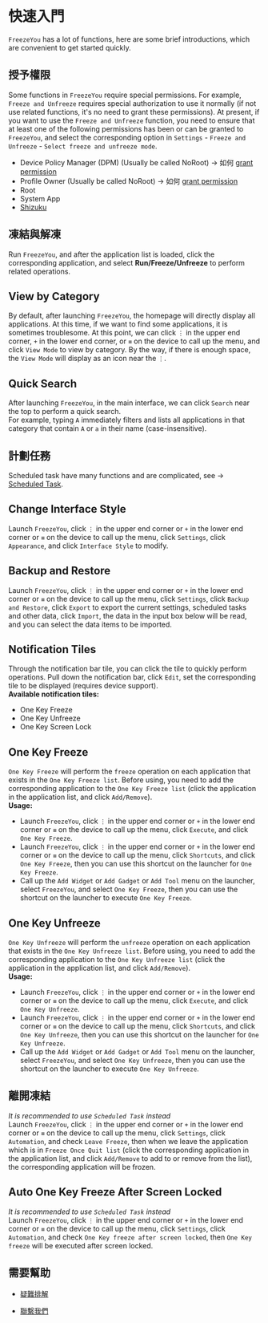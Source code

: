 # 快速入門
`FreezeYou` has a lot of functions, here are some brief introductions, which are convenient to get started quickly.

## 授予權限
Some functions in `FreezeYou` require special permissions. For example, `Freeze and Unfreeze` requires special authorization to use it normally (if not use related functions, it's no need to grant these permissions). At present, if you want to use the `Freeze and Unfreeze` function, you need to ensure that at least one of the following permissions has been or can be granted to `FreezeYou`, and select the corresponding option in `Settings` - `Freeze and Unfreeze` - `Select freeze and unfreeze mode`.
* Device Policy Manager (DPM) (Usually be called NoRoot) → 如何 [grant permission](./enable-mroot.html)
* Profile Owner (Usually be called NoRoot) → 如何 [grant permission](./enable-mroot.html)
* Root
* System App
* [Shizuku](https://shizuku.rikka.app/guide/setup/)

## 凍結與解凍 <Badge text="Be extra cautious" type="warning"/>
Run `FreezeYou`, and after the application list is loaded, click the corresponding application, and select **Run/Freeze/Unfreeze** to perform related operations.

## View by Category <Badge text="1.13+" type="tip"/>
By default, after launching `FreezeYou`, the homepage will directly display all applications. At this time, if we want to find some applications, it is sometimes troublesome. At this point, we can click `⋮` in the upper end corner, `+` in the lower end corner, or `≡` on the device to call up the menu, and click `View Mode` to view by category. By the way, if there is enough space, the `View Mode` will display as an icon near the `⋮`.

## Quick Search <Badge text="2.13+" type="tip"/>
After launching `FreezeYou`, in the main interface, we can click `Search` near the top to perform a quick search.   
For example, typing `A` immediately filters and lists all applications in that category that contain `A` or `a` in their name (case-insensitive).

## 計劃任務 <Badge text="6.0+" type="tip"/>
Scheduled task have many functions and are complicated, see → [Scheduled Task](./schedules.html).

## Change Interface Style <Badge text="4.0+" type="tip"/>
Launch `FreezeYou`, click `⋮` in the upper end corner or `+` in the lower end corner or `≡` on the device to call up the menu, click `Settings`, click `Appearance`, and click `Interface Style` to modify.

## Backup and Restore <Badge text="8.8+" type="tip"/>
Launch `FreezeYou`, click `⋮` in the upper end corner or `+` in the lower end corner or `≡` on the device to call up the menu, click `Settings`, click `Backup and Restore`, click `Export` to export the current settings, scheduled tasks and other data, click `Import`, the data in the input box below will be read, and you can select the data items to be imported.

## Notification Tiles
Through the notification bar tile, you can click the tile to quickly perform operations. Pull down the notification bar, click `Edit`, set the corresponding tile to be displayed (requires device support).  
__Available notification tiles:__  
* One Key Freeze
* One Key Unfreeze
* One Key Screen Lock

## One Key Freeze
`One Key Freeze` will perform the `freeze` operation on each application that exists in the `One Key Freeze list`. Before using, you need to add the corresponding application to the `One Key Freeze list` (click the application in the application list, and click `Add/Remove`).  
**Usage:**  
* Launch `FreezeYou`, click `⋮` in the upper end corner or `+` in the lower end corner or `≡` on the device to call up the menu, click `Execute`, and click `One Key Freeze`.
* Launch `FreezeYou`, click `⋮` in the upper end corner or `+` in the lower end corner or `≡` on the device to call up the menu, click `Shortcuts`, and click `One Key Freeze`, then you can use this shortcut on the launcher for `One Key Freeze`.
* Call up the `Add Widget` or `Add Gadget` or `Add Tool` menu on the launcher, select `FreezeYou`, and select `One Key Freeze`, then you can use the shortcut on the launcher to execute `One Key Freeze`.

## One Key Unfreeze
`One Key Unfreeze` will perform the `unfreeze` operation on each application that exists in the `One Key Unfreeze list`. Before using, you need to add the corresponding application to the `One Key Unfreeze list` (click the application in the application list, and click `Add/Remove`).  
__Usage:__  
* Launch `FreezeYou`, click `⋮` in the upper end corner or `+` in the lower end corner or `≡` on the device to call up the menu, click `Execute`, and click `One Key Unfreeze`.
* Launch `FreezeYou`, click `⋮` in the upper end corner or `+` in the lower end corner or `≡` on the device to call up the menu, click `Shortcuts`, and click `One Key Unfreeze`, then you can use this shortcut on the launcher for `One Key Unfreeze`.
* Call up the `Add Widget` or `Add Gadget` or `Add Tool` menu on the launcher, select `FreezeYou`, and select `One Key Unfreeze`, then you can use the shortcut on the launcher to execute `One Key Unfreeze`.

## 離開凍結
_It is recommended to use `Scheduled Task` instead_  
Launch `FreezeYou`, click `⋮` in the upper end corner or `+` in the lower end corner or `≡` on the device to call up the menu, click `Settings`, click `Automation`, and check `Leave Freeze`, then when we leave the application which is in `Freeze Once Quit list` (click the corresponding application in the application list, and click `Add/Remove` to add to or remove from the list), the corresponding application will be frozen.

## Auto One Key Freeze After Screen Locked
_It is recommended to use `Scheduled Task` instead_  
Launch `FreezeYou`, click `⋮` in the upper end corner or `+` in the lower end corner or `≡` on the device to call up the menu, click `Settings`, click `Automation`, and check `One Key freeze after screen locked`, then `One Key freeze` will be executed after screen locked.

## 需要幫助
* [疑難排解](../faq/)
- [聯繫我們](../about/contactUs.md)

